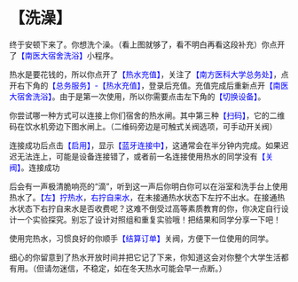 # 【洗澡】
 
终于安顿下来了。你想洗个澡。（看上图就够了，看不明白再看这段补充）你点开了<font color="blue">【南医大宿舍洗浴】</font>小程序。

热水是要花钱的，所以你点开了<font color="blue">【热水充值】</font>，关注了<font color="blue">【南方医科大学总务处】</font>，点开右下角的<font color="blue">【总务服务】-【热水充值】</font>，登录后充值。充值完成后重新点开<font color="blue">【南医大宿舍洗浴】</font>。由于是第一次使用，所以你需要点击左下角的<font color="blue">【切换设备】</font>。

你尝试哪一种方式可以连接上你们宿舍的热水闸。其中第三种<font color="blue">【扫码】</font>，它的二维码在饮水机旁边下图水闸上。（二维码旁边是可触式关阀选项，可手动开关阀）

 
连接成功后点击<font color="blue">【启用】</font>，显示<font color="blue">【蓝牙连接中】</font>，这通常会在半分钟内完成。如果迟迟无法连上，可能是设备连接错了，或者前一名连接使用热水的同学没有<font color="blue">【关阀】</font>。连接成功

后会有一声极清脆响亮的“滴”，听到这一声后你明白你可以在浴室和洗手台上使用热水了。<font color="blue">【左】拧热水</font>，<font color="blue">右拧自来水</font>，在未接通热水状态下左拧不出水。在接通热水状态下右拧自来水是否收费呢？这难不倒受过高等素质教育的你，你决定自行设计一个实验探究。别忘了设计对照组和重复实验哦！把结果和同学分享一下吧！

使用完热水，习惯良好的你顺手<font color="blue">【结算订单】</font>关阀，方便下一位使用的同学。

细心的你留意到了热水开放时间并把它记了下来，你知道这会对你整个大学生活都有用。（但请勿迷信，不稳定，如在冬天热水可能会早一点断。） 
